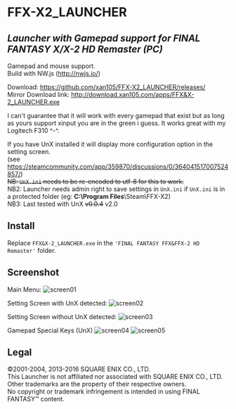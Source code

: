 # FFX-X2_LAUNCHER
*Launcher with Gamepad support for FINAL FANTASY X/X-2 HD Remaster (PC)*
--------------------------------

Gamepad and mouse support.<br />
Build with NW.js (http://nwjs.io/)<br />

Download: https://github.com/xan105/FFX-X2_LAUNCHER/releases/ <br/>
Mirror Download link: http://download.xan105.com/apps/FFX&X-2_LAUNCHER.exe

I can't guarantee that it will work with every gamepad that exist but as long as yours support xinput you are in the green i guess. It works great with my Logitech F310 ^-^.

If you have UnX installed it will display more configuration option in the setting screen.<br /> 
(see https://steamcommunity.com/app/359870/discussions/0/364041517007524857/)<br /> 
~~NB: ```UnX.ini``` needs to be re-encoded to utf-8 for this to work.<br />~~
NB2: Launcher needs admin right to save settings in ```UnX.ini``` if ```UnX.ini``` is in a protected folder (eg: **C:\Program Files**\Steam\FFX-X2\)<br />
NB3: Last tested with UnX ~~v0.0.4~~ v2.0<br />

Install
-------

Replace ```FFX&X-2_LAUNCHER.exe``` in the ```'FINAL FANTASY FFX&FFX-2 HD Remaster'``` folder.

Screenshot
----------

Main Menu:
![screen01](https://cloud.githubusercontent.com/assets/14090532/15367796/c4f818da-1d54-11e6-97d5-cb3a9fe13895.png)

Setting Screen with UnX detected:
![screen02](https://cloud.githubusercontent.com/assets/14090532/15367806/cf73912c-1d54-11e6-81d2-bc3d0222aa04.png)

Setting Screen without UnX detected:
![screen03](https://cloud.githubusercontent.com/assets/14090532/15367807/cfd3e55e-1d54-11e6-9179-1ffd4bfa12c6.png)

Gamepad Special Keys (UnX)
![screen04](https://cloud.githubusercontent.com/assets/14090532/15409018/2942f880-1e3d-11e6-9361-b92b5aab3b5d.png)
![screen05](https://cloud.githubusercontent.com/assets/14090532/15409020/2b54ba28-1e3d-11e6-891e-3c1ef16fb54c.png)

Legal
-----
©2001-2004, 2013-2016 SQUARE ENIX CO., LTD.<br />
This Launcher is not affiliated nor associated with SQUARE ENIX CO., LTD.<br />
Other trademarks are the property of their respective owners.<br />
No copyright or trademark infringement is intended in using FINAL FANTASY™ content.<br />
